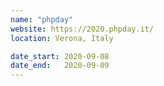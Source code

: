 ```yaml
---
name: "phpday"
website: https://2020.phpday.it/
location: Verona, Italy

date_start: 2020-09-08
date_end:   2020-09-09
---
```


